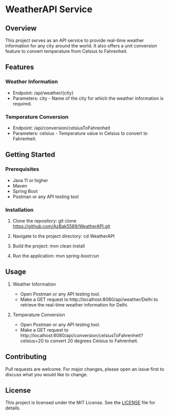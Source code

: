 
# WeatherAPI Service

## Overview

This project serves as an API service to provide real-time weather information for any city around the world. It also offers a unit conversion feature to convert temperature from Celsius to Fahrenheit.

## Features

### Weather Information

- Endpoint: /api/weather/{city}
- Parameters: city - Name of the city for which the weather information is required.

### Temperature Conversion

- Endpoint: /api/conversion/celsiusToFahrenheit
- Parameters: celsius - Temperature value in Celsius to convert to Fahrenheit.

## Getting Started

### Prerequisites

- Java 11 or higher
- Maven
- Spring Boot
- Postman or any API testing tool

### Installation

1. Clone the repository:
   git clone https://github.com/AzBak5589/WeatherAPI.git
   
2. Navigate to the project directory:
   cd WeatherAPI
3. Build the project:
   mvn clean install
4. Run the application:
   mvn spring-boot:run

## Usage

1. Weather Information
   - Open Postman or any API testing tool.
   - Make a GET request to http://localhost:8080/api/weather/Delhi to retrieve the real-time weather information for Delhi.

2. Temperature Conversion
   - Open Postman or any API testing tool.
   - Make a GET request to http://localhost:8080/api/conversion/celsiusToFahrenheit?celsius=20 to convert 20 degrees Celsius to Fahrenheit.

## Contributing

Pull requests are welcome. For major changes, please open an issue first to discuss what you would like to change.

## License

This project is licensed under the MIT License. See the [LICENSE](LICENSE) file for details.
